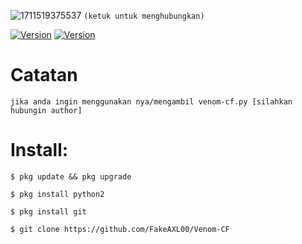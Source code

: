 ![1711519375537](https://github.com/FakeAXL00/Venom-CF/assets/164671698/25b56956-1e72-4d96-a09f-c7a683af857f)
``(ketuk untuk menghubungkan)`` 

[![Version](https://img.shields.io/badge/FakeAXL-00-brightgreen.svg?maxAge=259200)]()
[![Version](https://img.shields.io/badge/NamePack-:VenomCF-brightgreen.svg?maxAge=259200)]()

# Catatan 
``jika anda ingin menggunakan nya/mengambil venom-cf.py [silahkan hubungin author]`` 

# Install: 
```
$ pkg update && pkg upgrade 
```
```
$ pkg install python2
```
```
$ pkg install git
```
```
$ git clone https://github.com/FakeAXL00/Venom-CF
```
